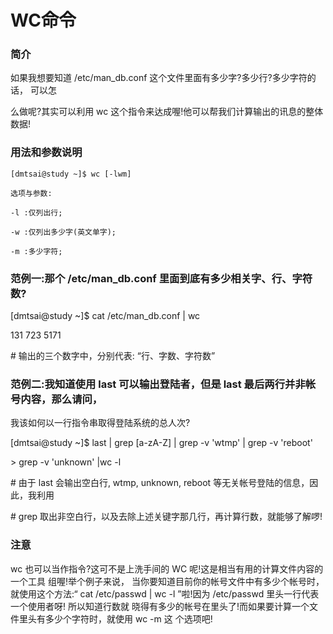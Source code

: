 # WC命令

### 简介

如果我想要知道 /etc/man_db.conf 这个文件里面有多少字?多少行?多少字符的话， 可以怎

么做呢?其实可以利用 wc 这个指令来达成喔!他可以帮我们计算输出的讯息的整体数据!



### 用法和参数说明

```
[dmtsai@study ~]$ wc [-lwm]

选项与参数:

-l :仅列出行;

-w :仅列出多少字(英文单字);

-m :多少字符;
```



### 范例一:那个 /etc/man_db.conf 里面到底有多少相关字、行、字符数?

[dmtsai@study ~]$ cat /etc/man_db.conf &#124; wc

131 723 5171

\# 输出的三个数字中，分别代表: “行、字数、字符数”



### 范例二:我知道使用 last 可以输出登陆者，但是 last 最后两行并非帐号内容，那么请问，

我该如何以一行指令串取得登陆系统的总人次?

[dmtsai@study ~]$ last &#124; grep [a-zA-Z] &#124; grep -v 'wtmp' &#124; grep -v 'reboot'

&gt; grep -v 'unknown' &#124;wc -l

\# 由于 last 会输出空白行, wtmp, unknown, reboot 等无关帐号登陆的信息，因此，我利用

\# grep 取出非空白行，以及去除上述关键字那几行，再计算行数，就能够了解啰!



### 注意

wc 也可以当作指令?这可不是上洗手间的 WC 呢!这是相当有用的计算文件内容的一个工具 组喔!举个例子来说， 当你要知道目前你的帐号文件中有多少个帐号时，就使用这个方法:“ cat /etc/passwd | wc -l ”啦!因为 /etc/passwd 里头一行代表一个使用者呀! 所以知道行数就 晓得有多少的帐号在里头了!而如果要计算一个文件里头有多少个字符时，就使用 wc -m 这 个选项吧!



